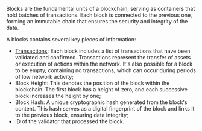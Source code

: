 Blocks are the fundamental units of a blockchain, serving as containers that hold batches of transactions. Each block is connected to the previous one, forming an immutable chain that ensures the security and integrity of the data.

A blocks contains several key pieces of information:

- [Transactions](/transactions): Each block includes a list of transactions that have been validated and confirmed. Transactions represent the transfer of assets or execution of actions within the network. It's also possible for a block to be empty, containing no transactions, which can occur during periods of low network activity;
- Block Height: This denotes the position of the block within the blockchain. The first block has a height of zero, and each successive block increases the height by one;
- Block Hash: A unique cryptographic hash generated from the block's content. This hash serves as a digital fingerprint of the block and links it to the previous block, ensuring data integrity;
- ID of the validator that processed the block.